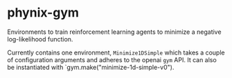 # phynix-gym
Environments to train reinforcement learning agents to minimize a negative log-likelihood function.

Currently contains one environment, `Minimize1DSimple` which takes a couple of configuration arguments and adheres to the openai `gym` API. It can also be instantiated with  `gym.make("minimize-1d-simple-v0").
